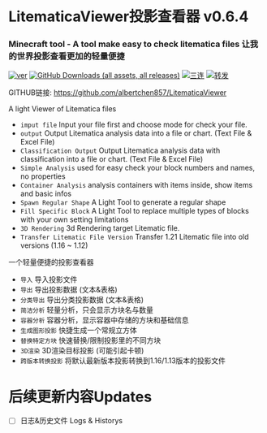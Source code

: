 LitematicaViewer投影查看器 v0.6.4
===============================

### Minecraft tool - A tool make easy to check litematica files 让我的世界投影查看更加的轻量便捷

[![ver](https://img.shields.io/badge/Version-beta_0.5.6a-red)]()
[![GitHub Downloads (all assets, all releases)](https://img.shields.io/github/v/release/Albertchen857/LitematicaViewer)]()
[![三连](https://img.shields.io/badge/-一键三连-00A1D6?logo=bilibili&logoColor=white)](https://www.bilibili.com/video/BV1H9ZVYtEta/?share_source=copy_web&vd_source=cb300adad11a7c409e2ff69281fb5e49)
[![转发](https://img.shields.io/badge/-转发-00A1D6?logo=bilibili&logoColor=white)](https://space.bilibili.com/3494373232741268)

GITHUB链接: https://github.com/albertchen857/LitematicaViewer

A light Viewer of Litematica files
* `imput file` Input your file first and choose mode for check your file.
* `output` Output Litematica analysis data into a file or chart. (Text File & Excel File)
* `Classification Output` Output Litematica analysis data with classification into a file or chart. (Text File & Excel File)
* `Simple Analysis` used for easy check your block numbers and names, no properties
* `Container Analysis` analysis containers with items inside, show items and basic infos
* `Spawn Regular Shape` A Light Tool to generate a regular shape
* `Fill Specific Block` A Light Tool to replace multiple types of blocks with your own setting limitations
* `3D Rendering` 3d Rendering target Litematic file. 
* `Transfer Litematic File Version` Transfer 1.21 Litematic file into old versions (1.16 ~ 1.12)

一个轻量便捷的投影查看器
* `导入` 导入投影文件
* `导出` 导出投影数据 (文本&表格)
* `分类导出` 导出分类投影数据 (文本&表格)
* `简洁分析` 轻量分析，只会显示方块名与数量
* `容器分析` 容器分析，显示容器中存储的方块和基础信息
* `生成图形投影` 快捷生成一个常规立方体
* `替换特定方块` 快速替换/限制投影里的不同方块
* `3D渲染` 3D渲染目标投影 (可能引起卡顿)
* `跨版本转换投影` 将默认最新版本投影转换到1.16/1.13版本的投影文件

# 后续更新内容Updates

* [ ]  日志&历史文件 Logs & Historys

